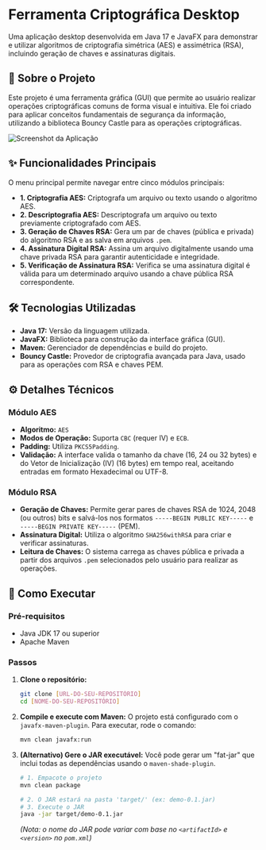 # Ferramenta Criptográfica Desktop

Uma aplicação desktop desenvolvida em Java 17 e JavaFX para demonstrar e utilizar algoritmos de criptografia simétrica (AES) e assimétrica (RSA), incluindo geração de chaves e assinaturas digitais.

## 🚀 Sobre o Projeto

Este projeto é uma ferramenta gráfica (GUI) que permite ao usuário realizar operações criptográficas comuns de forma visual e intuitiva. Ele foi criado para aplicar conceitos fundamentais de segurança da informação, utilizando a biblioteca Bouncy Castle para as operações criptográficas.

![Screenshot da Aplicação](imagem.png)

## ✨ Funcionalidades Principais

O menu principal permite navegar entre cinco módulos principais:

* **1. Criptografia AES:** Criptografa um arquivo ou texto usando o algoritmo AES.
* **2. Descriptografia AES:** Descriptografa um arquivo ou texto previamente criptografado com AES.
* **3. Geração de Chaves RSA:** Gera um par de chaves (pública e privada) do algoritmo RSA e as salva em arquivos `.pem`.
* **4. Assinatura Digital RSA:** Assina um arquivo digitalmente usando uma chave privada RSA para garantir autenticidade e integridade.
* **5. Verificação de Assinatura RSA:** Verifica se uma assinatura digital é válida para um determinado arquivo usando a chave pública RSA correspondente.

## 🛠️ Tecnologias Utilizadas

* **Java 17:** Versão da linguagem utilizada.
* **JavaFX:** Biblioteca para construção da interface gráfica (GUI).
* **Maven:** Gerenciador de dependências e build do projeto.
* **Bouncy Castle:** Provedor de criptografia avançada para Java, usado para as operações com RSA e chaves PEM.

## ⚙️ Detalhes Técnicos

### Módulo AES
* **Algoritmo:** `AES`
* **Modos de Operação:** Suporta `CBC` (requer IV) e `ECB`.
* **Padding:** Utiliza `PKCS5Padding`.
* **Validação:** A interface valida o tamanho da chave (16, 24 ou 32 bytes) e do Vetor de Inicialização (IV) (16 bytes) em tempo real, aceitando entradas em formato Hexadecimal ou UTF-8.

### Módulo RSA
* **Geração de Chaves:** Permite gerar pares de chaves RSA de 1024, 2048 (ou outros) bits e salvá-los nos formatos `-----BEGIN PUBLIC KEY-----` e `-----BEGIN PRIVATE KEY-----` (PEM).
* **Assinatura Digital:** Utiliza o algoritmo `SHA256withRSA` para criar e verificar assinaturas.
* **Leitura de Chaves:** O sistema carrega as chaves pública e privada a partir dos arquivos `.pem` selecionados pelo usuário para realizar as operações.

## 🚀 Como Executar

### Pré-requisitos

* Java JDK 17 ou superior
* Apache Maven

### Passos

1.  **Clone o repositório:**
    ```sh
    git clone [URL-DO-SEU-REPOSITÓRIO]
    cd [NOME-DO-SEU-REPOSITÓRIO]
    ```

2.  **Compile e execute com Maven:**
    O projeto está configurado com o `javafx-maven-plugin`. Para executar, rode o comando:
    ```sh
    mvn clean javafx:run
    ```

3.  **(Alternativo) Gere o JAR executável:**
    Você pode gerar um "fat-jar" que inclui todas as dependências usando o `maven-shade-plugin`.
    ```sh
    # 1. Empacote o projeto
    mvn clean package
    
    # 2. O JAR estará na pasta 'target/' (ex: demo-0.1.jar)
    # 3. Execute o JAR
    java -jar target/demo-0.1.jar 
    ```
    *(Nota: o nome do JAR pode variar com base no `<artifactId>` e `<version>` no `pom.xml`)*
